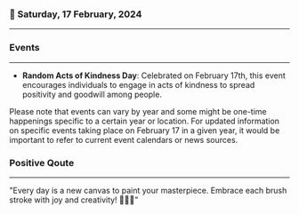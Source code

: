 ### 📅 Saturday, 17 February, 2024
------
### Events
------
- **Random Acts of Kindness Day**: Celebrated on February 17th, this event encourages individuals to engage in acts of kindness to spread positivity and goodwill among people.

Please note that events can vary by year and some might be one-time happenings specific to a certain year or location. For updated information on specific events taking place on February 17 in a given year, it would be important to refer to current event calendars or news sources.
### Positive Qoute
------
"Every day is a new canvas to paint your masterpiece. Embrace each brush stroke with joy and creativity! 🎨✨😊"

